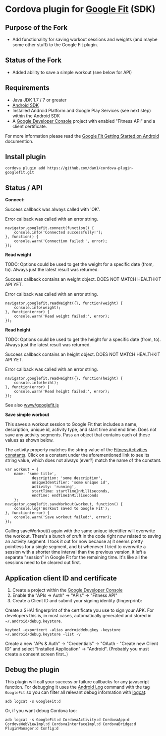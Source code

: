 # Cordova plugin for [Google Fit](https://developers.google.com/fit/) (SDK)

## Purpose of the Fork

* Add functionality for saving workout sessions and weights (and maybe some other stuff) to the Google Fit plugin.

## Status of the Fork

* Added ability to save a simple workout (see below for API)

## Requirements

* Java JDK 1.7 / 7 or greater
* [Android SDK](http://developer.android.com)
* Installed Android Platform and Google Play Services (see next step) within the Android SDK
* A [Google Developer Console](https://console.developers.google.com/) project
  with enabled "Fitness API" and a client certificate.


For more information please read the [Google Fit Getting Started on Android](https://developers.google.com/fit/android/get-started) documention.


## Install plugin

	cordova plugin add https://github.com/dam1/cordova-plugin-googlefit.git



## Status / API

**Connect:**

Success callback was always called with 'OK'.

Error callback was called with an error string.

	navigator.googlefit.connect(function() {
		console.info('Connected successfully!');
	}, function() {
		console.warn('Connection failed:', error);
	});

**Read weight**

TODO: Options could be used to get the weight for a specific date (from, to). Always just the latest result was returned.

Success callback contains an weight object. DOES NOT MATCH HEALTHKIT API YET.

Error callback was called with an error string.

	navigator.googlefit.readWeight({}, function(weight) {
		console.info(weight);
	}, function(error) {
		console.warn('Read weight failed:', error);
	});

**Read height**

TODO: Options could be used to get the height for a specific date (from, to). Always just the latest result was returned.

Success callback contains an height object. DOES NOT MATCH HEALTHKIT API YET.

Error callback was called with an error string.

	navigator.googlefit.readHeight({}, function(height) {
		console.info(heiht);
	}, function(error) {
		console.warn('Read height failed:', error);
	});


See also [www/googlefit.js](https://github.com/ilovept/cordova-plugin-googlefit/blob/master/www/googlefit.js)

**Save simple workout**

This saves a workout session to Google Fit that includes a name, description, unique id, activity type, and start time and end time. Does not save any activity segments. Pass an object that contains each of these values as shown below.

The activity property matches the string value of the [FitnessActivities constants](https://developers.google.com/android/reference/com/google/android/gms/fitness/FitnessActivities). Click on a constant under the aforementioned link to see its string value, which does not always (ever?) match the name of the constant.

	var workout = {
		name: 'some title',
                description: 'some description',
                uniqueIdentifier: 'some unique id',
                activity: 'running',
                startTime: startTimeInMilliseconds,
                endTime: endTimeInMilliseconds
        };
	navigator.googlefit.saveWorkout(workout, function() {
		console.log('Workout saved to Google Fit');
	}, function(error) {
		console.warn('Save workout failed:', error);
	});

Calling saveWorkout() again with the same unique identifier will overwrite the workout. There's a bunch of cruft in the code right now related to saving an activity segment. I took it out for now because a) it seems pretty pointless for a single segment, and b) whenever I tried to overwrite a session with a shorter time interval than the previous version, it left a separate "session" in Google Fit for the remaining time. It's like all the sessions need to be cleared out first.

## Application client ID and certificate

1. Create a project within the [Google Developer Console](https://console.developers.google.com/)
2. Enable the "APIs → Auth" → "APIs" → "Fitness API"
3. Create a Client ID and submit your signing identity (fingerprint):

Create a SHA1 fingerprint of the certificate you use to sign your APK. For developers this
is, in most cases, automatically generated and stored in `~/.android/debug.keystore`.

	keytool -exportcert -alias androiddebugkey -keystore ~/.android/debug.keystore -list -v

Create a new "APs &amp; Auth" → "Credentials" → "OAuth - "Create new Client ID" and select
"Installed Application" → "Android". (Probably you must create a consent screen first..)



## Debug the plugin

This plugin will call your success or failure callbacks for any javascript function.
For debugging it uses the [Android Log](http://developer.android.com/tools/debugging/debugging-log.html)
command with the tag `GoogleFit` so you can filter all relevant debug information with
[logcat](http://developer.android.com/tools/help/logcat.html):

	adb logcat -s GoogleFit:d

Or, if you want debug Cordova too:

	adb logcat -s GoogleFit:d CordovaActivity:d CordovaApp:d CordovaWebViewImpl:d CordovaInterfaceImpl:d CordovaBridge:d PluginManager:d Config:d



